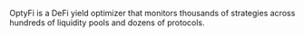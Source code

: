 OptyFi is a DeFi yield optimizer that monitors thousands of strategies across hundreds of liquidity pools and dozens of protocols.
